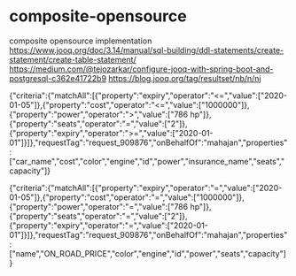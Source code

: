 # composite-opensource
composite opensource implementation
https://www.jooq.org/doc/3.14/manual/sql-building/ddl-statements/create-statement/create-table-statement/
https://medium.com/@tejozarkar/configure-jooq-with-spring-boot-and-postgresql-c362e41722b9
https://blog.jooq.org/tag/resultset/nb/n/nj 


{"criteria":{"matchAll":[{"property":"expiry","operator":"<=","value":["2020-01-05"]},{"property":"cost","operator":"<=","value":["1000000"]},{"property":"power","operator":">","value":["786 hp"]},{"property":"seats","operator":"=","value":["2"]},{"property":"expiry","operator":">=","value":["2020-01-01"]}]},"requestTag":"request_909876","onBehalfOf":"mahajan","properties":["car_name","cost","color","engine","id","power","insurance_name","seats","capacity"]}

{"criteria":{"matchAll":[{"property":"expiry","operator":"=","value":["2020-01-05"]},{"property":"cost","operator":"=","value":["1000000"]},{"property":"power","operator":"=","value":["786 hp"]},{"property":"seats","operator":"=","value":["2"]},{"property":"expiry","operator":"=","value":["2020-01-01"]}]},"requestTag":"request_909876","onBehalfOf":"mahajan","properties":["name","ON_ROAD_PRICE","color","engine","id","power","seats","capacity"]}